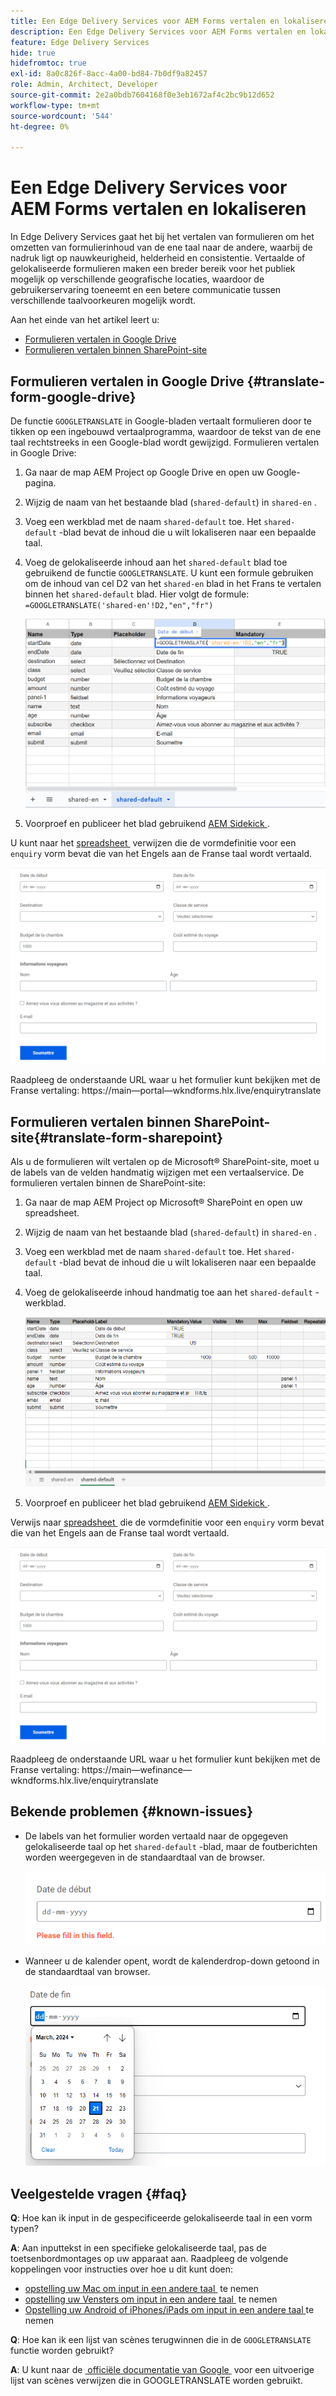 ```yaml
---
title: Een Edge Delivery Services voor AEM Forms vertalen en lokaliseren
description: Een Edge Delivery Services voor AEM Forms vertalen en lokaliseren
feature: Edge Delivery Services
hide: true
hidefromtoc: true
exl-id: 8a0c826f-8acc-4a00-bd84-7b0df9a82457
role: Admin, Architect, Developer
source-git-commit: 2e2a0bdb7604168f0e3eb1672af4c2bc9b12d652
workflow-type: tm+mt
source-wordcount: '544'
ht-degree: 0%

---
```



# Een Edge Delivery Services voor AEM Forms vertalen en lokaliseren

In Edge Delivery Services gaat het bij het vertalen van formulieren om het omzetten van formulierinhoud van de ene taal naar de andere, waarbij de nadruk ligt op nauwkeurigheid, helderheid en consistentie. Vertaalde of gelokaliseerde formulieren maken een breder bereik voor het publiek mogelijk op verschillende geografische locaties, waardoor de gebruikerservaring toeneemt en een betere communicatie tussen verschillende taalvoorkeuren mogelijk wordt.


Aan het einde van het artikel leert u:

- [Formulieren vertalen in Google Drive](#translate-form-google-drive)
- [Formulieren vertalen binnen SharePoint-site](#translate-form-sharepoint)

## Formulieren vertalen in Google Drive {#translate-form-google-drive}

De functie `GOOGLETRANSLATE` in Google-bladen vertaalt formulieren door te tikken op een ingebouwd vertaalprogramma, waardoor de tekst van de ene taal rechtstreeks in een Google-blad wordt gewijzigd. Formulieren vertalen in Google Drive:

1. Ga naar de map AEM Project op Google Drive en open uw Google-pagina.
2. Wijzig de naam van het bestaande blad (`shared-default`) in `shared-en` .
3. Voeg een werkblad met de naam `shared-default` toe. Het `shared-default` -blad bevat de inhoud die u wilt lokaliseren naar een bepaalde taal.
4. Voeg de gelokaliseerde inhoud aan het `shared-default` blad toe gebruikend de functie `GOOGLETRANSLATE`.
U kunt een formule gebruiken om de inhoud van cel D2 van het `shared-en` blad in het Frans te vertalen binnen het `shared-default` blad. Hier volgt de formule:
   `=GOOGLETRANSLATE('shared-en'!D2,"en","fr")`

   ![&#x200B; Vertaal de vraag spreadsheet &#x200B;](/help/forms/assets/translate-enquiry-spreadsheet.png)

5. Voorproef en publiceer het blad gebruikend [&#x200B; AEM Sidekick &#x200B;](https://www.aem.live/developer/tutorial#preview-and-publish-your-content).

U kunt naar het [&#x200B; spreadsheet &#x200B;](/help/forms/assets/enquirytranslate.xlsx) verwijzen die de vormdefinitie voor een `enquiry` vorm bevat die van het Engels aan de Franse taal wordt vertaald.

![&#x200B; Vertaalde Vorm van de vraag &#x200B;](/help/forms/assets/translate-form-french.png)

Raadpleeg de onderstaande URL waar u het formulier kunt bekijken met de Franse vertaling:
https://main—portal—wkndforms.hlx.live/enquirytranslate

## Formulieren vertalen binnen SharePoint-site{#translate-form-sharepoint}

Als u de formulieren wilt vertalen op de Microsoft® SharePoint-site, moet u de labels van de velden handmatig wijzigen met een vertaalservice. De formulieren vertalen binnen de SharePoint-site:

1. Ga naar de map AEM Project op Microsoft® SharePoint en open uw spreadsheet.
2. Wijzig de naam van het bestaande blad (`shared-default`) in `shared-en` .
3. Voeg een werkblad met de naam `shared-default` toe. Het `shared-default` -blad bevat de inhoud die u wilt lokaliseren naar een bepaalde taal.
4. Voeg de gelokaliseerde inhoud handmatig toe aan het `shared-default` -werkblad.

   ![&#x200B; Vertaal de vraag spreadsheet &#x200B;](/help/forms/assets/translate-enquiry-sp-spreadsheet.png)

5. Voorproef en publiceer het blad gebruikend [&#x200B; AEM Sidekick &#x200B;](https://www.aem.live/developer/tutorial#preview-and-publish-your-content).

Verwijs naar [&#x200B; spreadsheet &#x200B;](/help/forms/assets/enquirytranslate-sp.xlsx) die de vormdefinitie voor een `enquiry` vorm bevat die van het Engels aan de Franse taal wordt vertaald.

![&#x200B; Vertaalde Vorm van de vraag &#x200B;](/help/forms/assets/translate-form-french.png)

Raadpleeg de onderstaande URL waar u het formulier kunt bekijken met de Franse vertaling:
https://main—wefinance—wkndforms.hlx.live/enquirytranslate

## Bekende problemen {#known-issues}

- De labels van het formulier worden vertaald naar de opgegeven gelokaliseerde taal op het `shared-default` -blad, maar de foutberichten worden weergegeven in de standaardtaal van de browser.

  ![&#x200B; het bericht van de Fout &#x200B;](/help/forms/assets/translate-error-message.png)

- Wanneer u de kalender opent, wordt de kalenderdrop-down getoond in de standaardtaal van browser.

  ![&#x200B; het bericht van de Fout &#x200B;](/help/forms/assets/translate-calender-display.png)


## Veelgestelde vragen {#faq}

**Q**: Hoe kan ik input in de gespecificeerde gelokaliseerde taal in een vorm typen?

**A**: Aan inputtekst in een specifieke gelokaliseerde taal, pas de toetsenbordmontages op uw apparaat aan. Raadpleeg de volgende koppelingen voor instructies over hoe u dit kunt doen:

- [&#x200B; opstelling uw Mac om input in een andere taal &#x200B;](https://support.apple.com/en-in/guide/mac-help/mchlp1406/mac) te nemen
- [&#x200B; opstelling uw Vensters om input in een andere taal &#x200B;](https://support.microsoft.com/en-us/windows/manage-the-input-and-display-language-settings-in-windows-12a10cb4-8626-9b77-0ccb-5013e0c7c7a2#:~:text=Select%20the%20Start%20%3E%20Settings%20%3E%20Time,you%20want%2C%20then%20select%20Options) te nemen
- [&#x200B; Opstelling uw Android of iPhones/iPads om input in een andere taal &#x200B;](https://support.google.com/gboard/answer/7068494?hl=en&co=GENIE.Platform%3DAndroid) te nemen


**Q**: Hoe kan ik een lijst van scènes terugwinnen die in de `GOOGLETRANSLATE` functie worden gebruikt?

**A**: U kunt naar de [&#x200B; officiële documentatie van Google &#x200B;](https://cloud.google.com/translate/docs/languages) voor een uitvoerige lijst van scènes verwijzen die in GOOGLETRANSLATE worden gebruikt.


